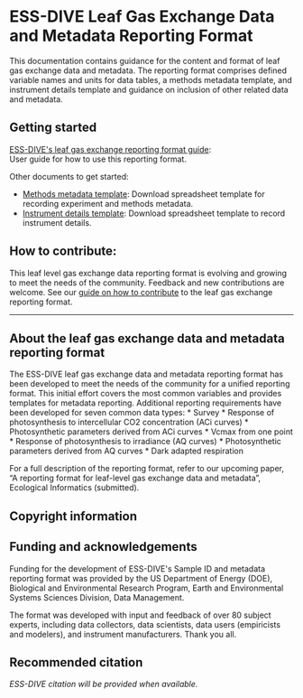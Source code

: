 # ESS-DIVE Leaf Gas Exchange Data and Metadata Reporting Format

This documentation contains guidance for the content and format of leaf gas exchange data and metadata. The reporting format comprises defined variable names and units for data tables, a methods metadata template, and instrument details template and guidance on inclusion of other related data and metadata.   

## Getting started

[ESS-DIVE's leaf gas exchange reporting format guide](guide.md): <br>User guide for how to use this reporting format. 

Other documents to get started:
- [Methods metadata template](methodsMetaTemplate.xlsx): Download spreadsheet template for recording experiment and methods metadata. 
- [Instrument details template](instrumentDetailsTemplate.xlsx): Download spreadsheet template to record instrument details. 


## How to contribute: 

This leaf level gas exchange data reporting format is evolving and growing to meet the needs of the community. Feedback and new contributions are welcome. See our [guide on how to contribute](contribute.md) to the leaf gas exchange reporting format. 

---
## About the leaf gas exchange data and metadata reporting format

The ESS-DIVE leaf gas exchange data and metadata reporting format has been developed to meet the needs of the community for a unified reporting format. This initial effort covers the most common variables and provides templates for metadata reporting. Additional reporting requirements have been developed for seven common data types: 
	* Survey
	* Response of photosynthesis to intercellular CO2 concentration (ACi curves)
	* Photosynthetic parameters derived from ACi curves
	* Vcmax from one point
	* Response of photosynthesis to irradiance (AQ curves)
	* Photosynthetic parameters derived from AQ curves
	* Dark adapted respiration

For a full description of the reporting format, refer to our upcoming paper, “A reporting format for leaf-level gas exchange data and metadata”, Ecological Informatics (submitted).  

## Copyright information

## Funding and acknowledgements

Funding for the development of ESS-DIVE's Sample ID and metadata reporting format was provided by the US Department of Energy (DOE), Biological and Environmental Research Program, Earth and Environmental Systems Sciences Division, Data Management.

The format was developed with input and feedback of over 80 subject experts, including data collectors, data scientists, data users (empiricists and modelers), and instrument manufacturers. Thank you all. 

## Recommended citation

_ESS-DIVE citation will be provided when available._ 
